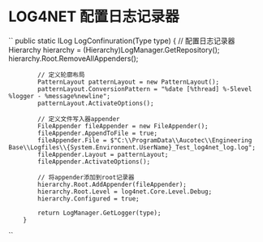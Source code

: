 # LOG4NET 配置日志记录器

``
public static ILog LogConfinuration(Type type)
        {
            // 配置日志记录器
            Hierarchy hierarchy = (Hierarchy)LogManager.GetRepository();
            hierarchy.Root.RemoveAllAppenders();

            // 定义轮廓布局
            PatternLayout patternLayout = new PatternLayout();
            patternLayout.ConversionPattern = "%date [%thread] %-5level %logger - %message%newline";
            patternLayout.ActivateOptions();

            // 定义文件写入器appender
            FileAppender fileAppender = new FileAppender();
            fileAppender.AppendToFile = true;
            fileAppender.File = $"C:\\ProgramData\\Aucotec\\Engineering Base\\Logfiles\\{System.Environment.UserName}_Test_log4net_log.log";
            fileAppender.Layout = patternLayout;
            fileAppender.ActivateOptions();

            // 将appender添加到root记录器
            hierarchy.Root.AddAppender(fileAppender);
            hierarchy.Root.Level = log4net.Core.Level.Debug;
            hierarchy.Configured = true;

            return LogManager.GetLogger(type);
        }
 ``

